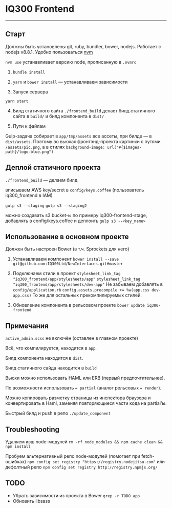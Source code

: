 # IQ300 Frontend
------

## Старт

Должны быть установлены git, ruby, bundler, bower, nodejs.
Работает с nodejs v8.8.1.
Удобно пользоваться [nvm](https://github.com/creationix/nvm)

`nvm use` устанавливает версию node, прописанную в `.nvmrc`

1. `bundle install`

2. `yarn` и `bower install` — устанавливаем зависимости

3. Запуск сервера

`yarn start`

4. Билд статичного сайта
  `./frontend_build` делает билд статичного сайта в `build/` и билд
компонента в `dist/`

5. Пути к файлам

Gulp-задача собирает в `app/tmp/assets` все ассеты, при билде — в
`dist/assets`. Поэтому во вьюхах фронтэнд-проекта картинки с путями
`/assets/pic.png`, а в стилях `background-image: url("#{$images-path}/logo-blue.png")`

## Деплой статичного проекта

`./frontend_build` — делаем билд

вписываем AWS key/secret в `config/keys.coffee` (пользователь iq300_frontend в IAM)

`gulp s3 --staging`
`gulp s3 --staging2`

можно создавать s3 bucket-ы по примеру iq300-frontend-stage, добавлять в config/keys.coffee и деплоить `gulp s3 --<key_name>`

## Использование в основном проекте

Должен быть настроен Bower (в т.ч. Sprockets для него)

1. Устанавливаем компонент
```bower install --save git@github.com:IQ300Ltd/NewInterfaces.git#master```

2. Подключаем стили в проект
```stylesheet_link_tag "iq300_frontend/app/stylesheets/app"```
```stylesheet_link_tag "iq300_frontend/app/stylesheets/dev-app"```
Не забываем добавлять в `config/application.rb`
```config.assets.precompile += %w(app.css dev-app.css)```
То же для остальных прекомпилируемых стилей.

3. Обновление компонента в рельсовом проекте
```bower update iq300-frontend```

## Примечания

`active_admin.scss` не включён (оставлен в главном проекте)

Всё, что компилируется, находится в `app`.

Билд компонента находится в `dist`.

Билд статичного сайда находится в `build`

Вьюхи можно использовать HAML или ERB (первый предпочтительнее).

По возможности использовать `= partial` (аналог рельсовых `= render`).

Можно копировать разметку страницы из инспектора браузера и
конвертировать в Haml, заменяя повторяющиеся части кода на partial'ы.

Быстрый билд и push в репо `./update_component`


## Troubleshooting

Удаляем кэш node-модулей
```rm -rf node_modules && npm cache clean && npm install```

Пробуем альтернативный репо node-модулей (помогает при fetch-ошибках)
```npm config set registry "https://registry.nodejitsu.com"```
или дефолтный репо
```npm config set registry http://registry.npmjs.org/```

## TODO

- Убрать зависимости из проекта в Bower `grep -r TODO app`
- Обновить libsass
